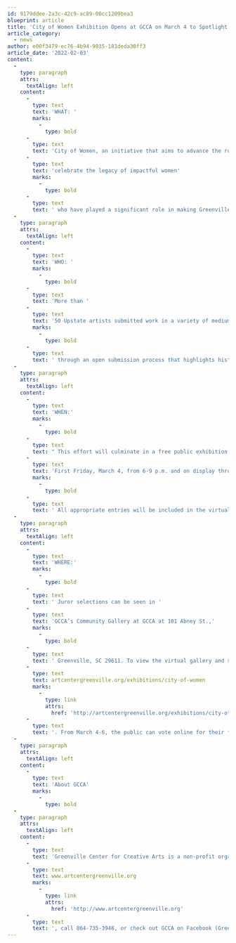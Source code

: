 ```yaml
---
id: 9179ddee-2a3c-42c9-ac89-00cc1209bea3
blueprint: article
title: 'City of Women Exhibition Opens at GCCA on March 4 to Spotlight the Impact of Women in Greenville'
article_category:
  - news
author: e00f3479-ec76-4b94-9035-181deda30ff3
article_date: '2022-02-03'
content:
  -
    type: paragraph
    attrs:
      textAlign: left
    content:
      -
        type: text
        text: 'WHAT: '
        marks:
          -
            type: bold
      -
        type: text
        text: 'City of Women, an initiative that aims to advance the role of women in our community and businesses, will launch in Greenville with a juried exhibition at Greenville Center for Creative Arts (GCCA). The initiative’s community-based mission is to '
      -
        type: text
        text: 'celebrate the legacy of impactful women'
        marks:
          -
            type: bold
      -
        type: text
        text: ' who have played a significant role in making Greenville the vibrant community it is today.'
  -
    type: paragraph
    attrs:
      textAlign: left
    content:
      -
        type: text
        text: 'WHO: '
        marks:
          -
            type: bold
      -
        type: text
        text: 'More than '
      -
        type: text
        text: '50 Upstate artists submitted work in a variety of mediums'
        marks:
          -
            type: bold
      -
        type: text
        text: ' through an open submission process that highlights historical and contemporary women who have made a significant impact in the Greenville community. Areas of recognition include healthcare and well-being, education, economic opportunity, science and technology, civic engagement, and arts and culture. The juror for the exhibition is Jonell Logan, Creative Director of the McColl Center for Art + Innovation in Charlotte, NC. This exhibition is sponsored by Wyche, P.A.'
  -
    type: paragraph
    attrs:
      textAlign: left
    content:
      -
        type: text
        text: 'WHEN:'
        marks:
          -
            type: bold
      -
        type: text
        text: " This effort will culminate in a free public exhibition that will be featured through a virtual gallery on GCCA's website and in a special juried exhibition opening on "
      -
        type: text
        text: 'First Friday, March 4, from 6-9 p.m. and on display through April 27.'
        marks:
          -
            type: bold
      -
        type: text
        text: ' All appropriate entries will be included in the virtual gallery. Juror selections will be exhibited in GCCA’s Community Gallery and be eligible for $2,000 in prizes.'
  -
    type: paragraph
    attrs:
      textAlign: left
    content:
      -
        type: text
        text: 'WHERE:'
        marks:
          -
            type: bold
      -
        type: text
        text: ' Juror selections can be seen in '
      -
        type: text
        text: 'GCCA’s Community Gallery at GCCA at 101 Abney St.,'
        marks:
          -
            type: bold
      -
        type: text
        text: ' Greenville, SC 29611. To view the virtual gallery and see all submissions, visit '
      -
        type: text
        text: artcentergreenville.org/exhibitions/city-of-women
        marks:
          -
            type: link
            attrs:
              href: 'http://artcentergreenville.org/exhibitions/city-of-women/'
      -
        type: text
        text: '. From March 4-6, the public can vote online for their favorite piece to receive a “People’s Choice” prize package of art supplies.'
  -
    type: paragraph
    attrs:
      textAlign: left
    content:
      -
        type: text
        text: 'About GCCA'
        marks:
          -
            type: bold
  -
    type: paragraph
    attrs:
      textAlign: left
    content:
      -
        type: text
        text: 'Greenville Center for Creative Arts is a non-profit organization that aims to enrich the cultural fabric of the community through visual arts promotion, education, and inspiration. For more information, visit '
      -
        type: text
        text: www.artcentergreenville.org
        marks:
          -
            type: link
            attrs:
              href: 'http://www.artcentergreenville.org'
      -
        type: text
        text: ', call 864-735-3948, or check out GCCA on Facebook (Greenville Center for Creative Arts) & Instagram (@artcentergvl).'
---
```

